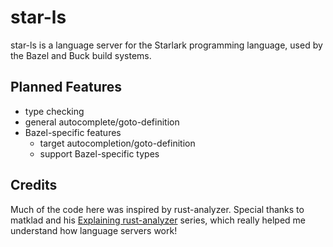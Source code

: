 # star-ls
star-ls is a language server for the Starlark programming language, used by the Bazel and Buck build systems.

## Planned Features
- type checking
- general autocomplete/goto-definition
- Bazel-specific features
    - target autocompletion/goto-definition
    - support Bazel-specific types

## Credits
Much of the code here was inspired by rust-analyzer. Special thanks to matklad and his [Explaining rust-analyzer](https://www.youtube.com/watch?v=I3RXottNwk0&list=PLhb66M_x9UmrqXhQuIpWC5VgTdrGxMx3y) series, which really helped me understand how language servers work!
